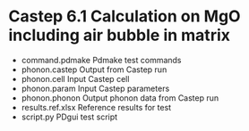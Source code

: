 # Castep 6.1 Calculation on MgO including air bubble in matrix
- command.pdmake	Pdmake test commands
- phonon.castep         Output from Castep run
- phonon.cell           Input Castep cell
- phonon.param          Input Castep parameters
- phonon.phonon         Output phonon data from Castep run
- results.ref.xlsx      Reference results for test
- script.py             PDgui test script
